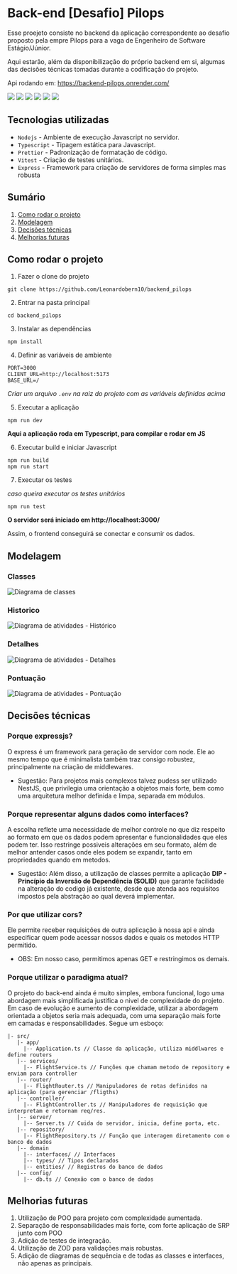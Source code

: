 # Back-end [Desafio] Pilops
Esse proejeto consiste no backend da aplicação correspondente ao desafio proposto pela empre Pilops para a vaga de Engenheiro de Software Estágio/Júnior.

Aqui estarão, além da disponibilização do próprio backend em si, algumas das decisões técnicas tomadas durante a codificação do projeto.

Api rodando em: https://backend-pilops.onrender.com/

![](https://img.shields.io/badge/Node.js-5FA04E.svg?style=for-the-badge&logo=nodedotjs&logoColor=white)
![](https://img.shields.io/badge/TypeScript-3178C6.svg?style=for-the-badge&logo=TypeScript&logoColor=white)
![](https://img.shields.io/badge/JavaScript-F7DF1E.svg?style=for-the-badge&logo=JavaScript&logoColor=black)
![](https://img.shields.io/badge/Vitest-6E9F18.svg?style=for-the-badge&logo=Vitest&logoColor=white)
![](https://img.shields.io/badge/Prettier-F7B93E.svg?style=for-the-badge&logo=Prettier&logoColor=black)
![](https://img.shields.io/badge/Express-000000.svg?style=for-the-badge&logo=Express&logoColor=white)

## Tecnologias utilizadas
- `Nodejs` - Ambiente de execução Javascript no servidor.
- `Typescript` - Tipagem estática para Javascript.
- `Prettier` - Padronização de formatação de código.
- `Vitest` - Criação de testes unitários.
- `Express` - Framework para criação de servidores de forma simples mas robusta

## Sumário
1. [Como rodar o projeto](#como-rodar-o-projeto)
2. [Modelagem](#modelagem)
3. [Decisões técnicas](#decisões-técnicas)
4. [Melhorias futuras](#melhorias-futuras)

## Como rodar o projeto
1. Fazer o clone do projeto
```shell
git clone https://github.com/Leonardobern10/backend_pilops
```

2. Entrar na pasta principal
```shell
cd backend_pilops
```

3. Instalar as dependências 
```shell
npm install
```

4. Definir as variáveis de ambiente

```shell
PORT=3000
CLIENT_URL=http://localhost:5173
BASE_URL=/
```

*Criar um arquivo `.env` na raiz do projeto com as variáveis definidas acima*

5. Executar a aplicação
```shell
npm run dev
```

**Aqui a aplicação roda em Typescript, para compilar e rodar em JS**

6. Executar build e iniciar Javascript
```shell
npm run build
npm run start
```

7. Executar os testes

*caso queira executar os testes unitários*

```shell
npm run test
```

**O servidor será iniciado em http://localhost:3000/**

Assim, o frontend conseguirá se conectar e consumir os dados.

## Modelagem
### Classes
![Diagrama de classes](public/image.png)

### Historico
![Diagrama de atividades - Histórico](public/image-1.png)

### Detalhes
![Diagrama de atividades - Detalhes](public/image-2.png)

### Pontuação
![Diagrama de atividades - Pontuação](public/image-3.png)

## Decisões técnicas
### Porque expressjs?
O express é um framework para geração de servidor com node. Ele ao mesmo tempo que é minimalista também traz consigo robustez, principalmente na criação de middlewares.

- Sugestão: Para projetos mais complexos talvez pudess ser utilizado NestJS, que privilegia uma orientação a objetos mais forte, bem como uma arquitetura melhor definida e limpa, separada em módulos.

### Porque representar alguns dados como interfaces?
A escolha reflete uma necessidade de melhor controle no que diz respeito ao formato em que os dados podem apresentar e funcionalidades que eles podem ter. Isso restringe possiveis alterações em seu formato, além de melhor antender casos onde eles podem se expandir, tanto em propriedades quando em metodos.

- Sugestão: Além disso, a utilização de classes permite a aplicação **DIP - Princípio da Inversão de Dependência (SOLID)** que garante facilidade na alteração do codigo já existente, desde que atenda aos requisitos impostos pela abstração ao qual deverá implementar.

### Por que utilizar cors?
Ele permite receber requisições de outra aplicação à nossa api e ainda especificar quem pode acessar nossos dados e quais os metodos HTTP permitido.

- OBS: Em nosso caso, permitimos apenas GET e restringimos os demais.

### Porque utilizar o paradigma atual?
O projeto do back-end ainda é muito simples, embora funcional, logo uma abordagem mais simplificada justifica o nivel de complexidade do projeto. Em caso de evolução e aumento de complexidade, utilizar a abordagem orientada a objetos seria mais adequada, com uma separação mais forte em camadas e responsabilidades. Segue um esboço:

```
|- src/
   |- app/
     |-- Application.ts // Classe da aplicação, utiliza middlwares e define routers
   |-- services/
     |-- FlightService.ts // Funções que chamam metodo de repository e enviam para controller
   |-- router/
     |-- FlightRouter.ts // Manipuladores de rotas definidos na aplicação (para gerenciar /fligths)
   |-- controller/
     |-- FlightController.ts // Manipuladores de requisição que interpretam e retornam req/res.
   |-- server/
     |-- Server.ts // Cuida do servidor, inicia, define porta, etc.
   |-- repository/
     |-- FlightRepository.ts // Função que interagem diretamento com o banco de dados
   |-- domain
     |-- interfaces/ // Interfaces
     |-- types/ // Tipos declarados
     |-- entities/ // Registros do banco de dados
   |-- config/
     |-- db.ts // Conexão com o banco de dados
```

## Melhorias futuras

1. Utilização de POO para projeto com complexidade aumentada.
2. Separação de responsabilidades mais forte, com forte aplicação de SRP junto com POO
3. Adição de testes de integração.
4. Utilização de ZOD para validações mais robustas.
5. Adição de diagramas de sequência e de todas as classes e interfaces, não apenas as principais.
